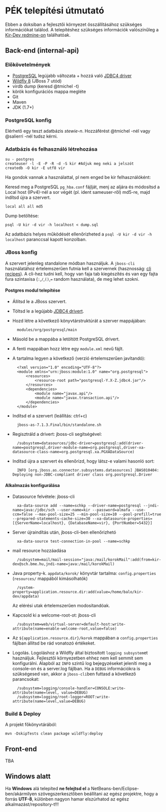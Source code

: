 # PÉK telepítési útmutató

Ebben a doksiban a fejlesztői környezet összállításához szükséges információkat
találod. A telepítéshez szükséges információk valószínűleg a
[Kir-Dev redmine-on](https://redmine.kirdev.sch.bme.hu) találhatóak.

## Back-end (internal-api)

### Előkövetelmények

* [PostgreSQL][1] legújabb változata + hozzá való [JDBC4 driver][2]
* [Wildfly 8][wildfly] (JBoss 7 utód)
* virdb dump (keresd @tmichel -t)
* körök konfigurációs mappa megléte
* Git
* Maven
* JDK (1.7+)

### PostgreSQL konfig

Elérhető egy teszt adatbázis _stewie-n_. Hozzáférést @tmichel -nél vagy
@salierri -nél tudsz kérni.

### Adatbázis és felhasználó létrehozása

    su - postgres
    createuser -l -E -P -R -d -S kir #Adjuk meg neki a jelszót
    createdb -O kir -E utf8 vir

Ha gondok vannak a használattal, pl nem enged be kir felhasználóként:

Keresd meg a PostgreSQL `pg_hba.conf` fájlját, menj az aljára és módosítsd a
Local host (IPv4)-nél a sor végét (pl. ident sameuser-ről) md5-re, majd indítsd
újra a szervert.

    local all all md5

Dump betöltése:

    psql -U kir -d vir -h localhost < dump.sql

Az adatbázis helyes működését ellenőrizheted a `psql -U kir -d vir -h localhost`
paranccsal kapott konzolban.

### JBoss konfig

A szervert jelenleg standalone módban használjuk. A `jboss-cli` használatához
értelemszerűen futnia kell a szervernek (hasznosság: [cli recipes][3]). A cli-hez
tudni kell, hogy van faja tab kiegészítés és van egy fajta fura szintaxisa
(`:`,`/`,`()`,`=` random használata), de meg lehet szokni.

#### Postgres modul telepítése

* Állítsd le a JBoss szervert.
* Töltsd le a legújabb [JDBC4 drivert][2].
* Hozd létre a következő könyvtárstruktúrát a szerver mappájában:

        modules/org/postgresql/main

* Másold be a mappába a letöltött PostgreSQL drivert.
* A fenti mappában hozz létre egy `module.xml` nevű fájlt.
* A tartalma legyen a következő (verzió értelemszerűen javítandó):

        <?xml version="1.0" encoding="UTF-8"?>
        <module xmlns="urn:jboss:module:1.0" name="org.postgresql">
            <resources>
                <resource-root path="postgresql-Y.X-Z.jdbc4.jar"/>
            </resources>
            <dependencies>
                <module name="javax.api"/>
                <module name="javax.transaction.api"/>
            </dependencies>
        </module>

* Indítsd el a szervert (leállítás: ctrl+c)

        jboss-as-7.1.3.Final/bin/standalone.sh

* Regisztráld a drivert: jboss-cli segítségével:

        /subsystem=datasources/jdbc-driver=postgresql:add(driver-name=postgresql,driver-module-name=org.postgresql,driver-xa-datasource-class-name=org.postgresql.xa.PGXADataSource)

* Indítsd újra a szervert és ellenőrizd, hogy látsz-e valami hasonló sort:

        INFO [org.jboss.as.connector.subsystems.datasources] JBAS010404: Deploying non-JDBC-compliant driver class org.postgresql.Driver

#### Alkalmazás konfigurálása

* Datasource felvétele: jboss-cli

        xa-data-source add --name=schkp --driver-name=postgresql --jndi-name=java:/jdbc/sch --user-name=kir --password=almafa --use-ccm=false --max-pool-size=25 --min-pool-size=10 --pool-prefill=true --prepared-statements-cache-size=30 --xa-datasource-properties=[{ServerName=localhost}, {DatabaseName=vir}, {PortNumber=5432}]

* Server újraindítás után, jboss-cli-ben ellenőrizhetó

        xa-data-source test-connection-in-pool --name=schkp

* mail resource hozzáadása

        /subsystem=mail/mail-session="java:/mail/korokMail":add(from=kir-dev@sch.bme.hu,jndi-name=java:/mail/korokMail)

* Java property-k. `appdata/korok/` könyvtár tartalma: `config.properties` (`resources/` mappából kimásolhatók)

        /system-property=application.resource.dir:add(value=/home/balo/kir-dev/appdata)

    Az elérési utak értelemszerűen modosítandóak.

* Kapcsold ki a welcome-root-ot: jboss-cli

        /subsystem=web/virtual-server=default-host:write-attribute(name=enable-welcome-root,value=false)

* Az `${application.resource.dir}/korok` mappában a `config.properties` fájlban állítsd be rád vonatozó értékeket.
* Logolás. Logoláshoz a Wildfly által biztosított `logging subsystem`et használjuk.
Fejlesztői környezetben ehhez nem kell semmit sem konfigurálni. Alapból az `INFO` szintű
log bejegyzéseket jeleníti meg a console-on és a server.log fájlban. Ha a `DEBUG` információkra is szükségesed van,
akkor a `jboss-cli`ben futtasd a következő parancsokat:

        /subsystem=logging/console-handler=CONSOLE:write-attribute(name=level, value=DEBUG)
        /subsystem=logging/root-logger=ROOT:write-attribute(name=level,value=DEBUG)

### Build & Deploy

A projekt főkönyvtárából:

    mvn -DskipTests clean package wildfly:deploy

## Front-end

TBA

## Windows alatt

Ha **Windows** alá telepíted **ne felejtsd el** a NetBeans-ben/Eclipse-
ben/akármilyen szövegszerkesztőben beállítani az egész projektre, hogy a forrás
**UTF-8**, különben nagyon hamar elszúrhatod az egész alkalmazást/repository-t!!!

[1]: http://www.postgresql.org/download/
[2]: http://jdbc.postgresql.org/download.html
[3]: https://docs.jboss.org/author/display/AS71/CLI+Recipes
[wildfly]: http://wildfly.org/downloads/